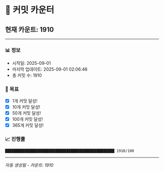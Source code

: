 # 🔢 커밋 카운터

## 현재 카운트: 1910

---

### 📊 정보
- 시작일: 2025-09-01
- 마지막 업데이트: 2025-09-01 02:06:46
- 총 커밋 수: 1910

### 🎯 목표
- [x] 1개 커밋 달성!
- [x] 10개 커밋 달성!
- [x] 50개 커밋 달성!
- [x] 100개 커밋 달성!
- [x] 365개 커밋 달성!

### 📈 진행률
```
██████████████████████████████████████████████████ 1910/100
```

---
*자동 생성됨 - 카운트: 1910*
